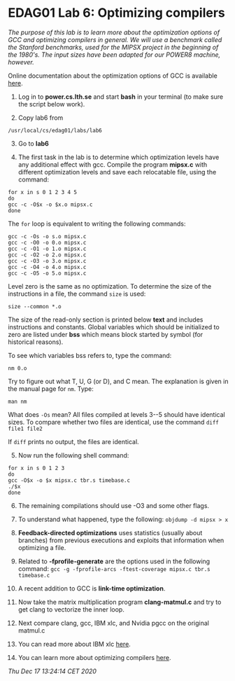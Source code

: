 # EDAG01 Lab 6: Optimizing compilers

_The purpose of this lab is to learn more about the optimization options of GCC and optimizing compilers in general. We will use a benchmark called the Stanford benchmarks, used for the MIPSX project in the beginning of the 1980's. The input sizes have been adapted for our POWER8 machine, however._

Online documentation about the optimization options of GCC is available [here](http://gcc.gnu.org/onlinedocs/gcc/Optimize-Options.html).

1. Log in to **power.cs.lth.se** and start **bash** in your terminal (to make sure the script below work).

2. Copy lab6 from
```
/usr/local/cs/edag01/labs/lab6
```

3. Go to **lab6**

4. The first task in the lab is to determine which optimization levels have any additional effect with gcc. Compile the program **mipsx.c** with different optimization levels and save each relocatable file, using the command:

```
for x in s 0 1 2 3 4 5
do
gcc -c -O$x -o $x.o mipsx.c
done
```

The `for` loop is equivalent to writing the following commands:
```
gcc -c -Os -o s.o mipsx.c
gcc -c -O0 -o 0.o mipsx.c
gcc -c -O1 -o 1.o mipsx.c
gcc -c -O2 -o 2.o mipsx.c
gcc -c -O3 -o 3.o mipsx.c
gcc -c -O4 -o 4.o mipsx.c
gcc -c -O5 -o 5.o mipsx.c
```

Level zero is the same as no optimization. To determine the size of the instructions in a file, the command `size` is used: 

`size --common *.o`

The size of the read-only section is printed below **text** and includes instructions and constants. Global variables which should be initialized to zero are listed under **bss** which means block started by symbol (for historical reasons).

To see which variables bss refers to, type the command:

`nm 0.o`

Try to figure out what T, U, G (or D), and C mean. The explanation is given in the manual page for `nm`. Type:

`man nm`

What does `-Os` mean? All files compiled at levels 3--5 should have identical sizes. To compare whether two files are identical, use the command `diff file1 file2`

If `diff` prints no output, the files are identical.

5. Now run the following shell command:
```
for x in s 0 1 2 3
do
gcc -O$x -o $x mipsx.c tbr.s timebase.c
./$x
done
```

6. The remaining compilations should use -O3 and some other flags.

7. To understand what happened, type the following:
`objdump -d mipsx > x`

8. **Feedback-directed optimizations** uses statistics (usually about branches) from previous executions and exploits that information when optimizing a file.

9. Related to **-fprofile-generate** are the options used in the following command:
`gcc -g -fprofile-arcs -ftest-coverage mipsx.c tbr.s timebase.c`

10. A recent addition to GCC is **link-time optimization**.

11. Now take the matrix multiplication program **clang-matmul.c** and try to get clang to vectorize the inner loop.

12. Next compare clang, gcc, IBM xlc, and Nvidia pgcc on the original matmul.c

13. You can read more about IBM xlc [here](https://www.ibm.com/us-en/marketplace/xl-cpp-linux-compiler-power).

14. You can learn more about optimizing compilers [here](http://cs.lth.se/edan75).

_Thu Dec 17 13:24:14 CET 2020_




